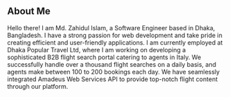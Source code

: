 ## About Me
Hello there! I am Md. Zahidul Islam, a Software Engineer based in Dhaka, Bangladesh. I have a strong passion for web development and take pride in creating efficient and user-friendly applications. I am currently employed at Dhaka Popular Travel Ltd, where I am working on developing a sophisticated B2B flight search portal catering to agents in Italy. We successfully handle over a thousand flight searches on a daily basis, and agents make between 100 to 200 bookings each day. We have seamlessly integrated Amadeus Web Services API to provide top-notch flight content through our platform. 


<!--
**PositiveZahid/PositiveZahid** is a ✨ _special_ ✨ repository because its `README.md` (this file) appears on your GitHub profile.

Here are some ideas to get you started:

- 🔭 I’m currently working on ...
- 🌱 I’m currently learning ...
- 👯 I’m looking to collaborate on ...
- 🤔 I’m looking for help with ...
- 💬 Ask me about ...
- 📫 How to reach me: ...
- 😄 Pronouns: ...
- ⚡ Fun fact: ...
-->
